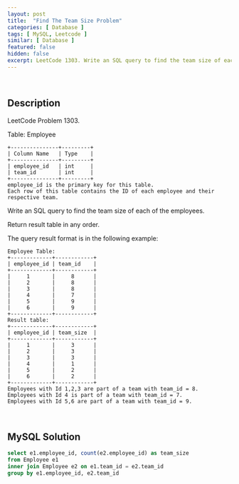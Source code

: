 ```yaml
---
layout: post
title:  "Find The Team Size Problem"
categories: [ Database ]
tags: [ MySQL, Leetcode ]
similar: [ Database ]
featured: false
hidden: false
excerpt: LeetCode 1303. Write an SQL query to find the team size of each of the employees.
---
```


<br />

## Description

LeetCode Problem 1303. 

Table: Employee

```
+---------------+---------+
| Column Name   | Type    |
+---------------+---------+
| employee_id   | int     |
| team_id       | int     |
+---------------+---------+
employee_id is the primary key for this table.
Each row of this table contains the ID of each employee and their respective team.
```

Write an SQL query to find the team size of each of the employees.

Return result table in any order.

The query result format is in the following example:

```
Employee Table:
+-------------+------------+
| employee_id | team_id    |
+-------------+------------+
|     1       |     8      |
|     2       |     8      |
|     3       |     8      |
|     4       |     7      |
|     5       |     9      |
|     6       |     9      |
+-------------+------------+
Result table:
+-------------+------------+
| employee_id | team_size  |
+-------------+------------+
|     1       |     3      |
|     2       |     3      |
|     3       |     3      |
|     4       |     1      |
|     5       |     2      |
|     6       |     2      |
+-------------+------------+
Employees with Id 1,2,3 are part of a team with team_id = 8.
Employees with Id 4 is part of a team with team_id = 7.
Employees with Id 5,6 are part of a team with team_id = 9.
```

<br />

## MySQL Solution


```sql
select e1.employee_id, count(e2.employee_id) as team_size
from Employee e1
inner join Employee e2 on e1.team_id = e2.team_id
group by e1.employee_id, e2.team_id
```
